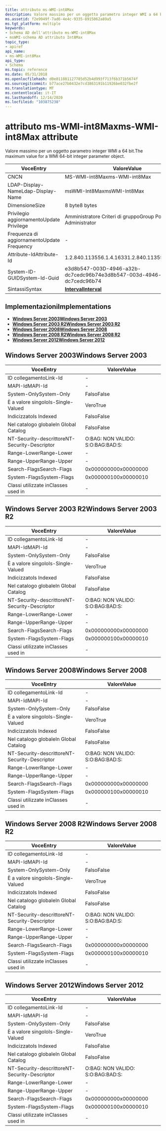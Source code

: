 ```yaml
---
title: attributo ms-WMI-int8Max
description: Valore massimo per un oggetto parametro integer WMI a 64 bit.
ms.assetid: f2e9949f-7ad6-4e4c-9335-8915062a89a5
ms.tgt_platform: multiple
keywords:
- Schema AD dell'attributo ms-WMI-int8Max
- msWMI-schema AD attributo Int8Max
topic_type:
- apiref
api_name:
- ms-WMI-int8Max
api_type:
- Schema
ms.topic: reference
ms.date: 05/31/2018
ms.openlocfilehash: d0e011881127785d52b4d993f713f6b371b5674f
ms.sourcegitcommit: b77ace27b0432e7cd3863191b11926be032fbe2f
ms.translationtype: MT
ms.contentlocale: it-IT
ms.lasthandoff: 12/14/2020
ms.locfileid: "103875238"
---
```

# <a name="ms-wmi-int8max-attribute"></a><span data-ttu-id="94e45-105">attributo ms-WMI-int8Max</span><span class="sxs-lookup"><span data-stu-id="94e45-105">ms-WMI-int8Max attribute</span></span>

<span data-ttu-id="94e45-106">Valore massimo per un oggetto parametro integer WMI a 64 bit.</span><span class="sxs-lookup"><span data-stu-id="94e45-106">The maximum value for a WMI 64-bit integer parameter object.</span></span>



| <span data-ttu-id="94e45-107">Voce</span><span class="sxs-lookup"><span data-stu-id="94e45-107">Entry</span></span> | <span data-ttu-id="94e45-108">Valore</span><span class="sxs-lookup"><span data-stu-id="94e45-108">Value</span></span> |
|-------------------|--------------------------------------|
| <span data-ttu-id="94e45-109">CN</span><span class="sxs-lookup"><span data-stu-id="94e45-109">CN</span></span>                | <span data-ttu-id="94e45-110">MS-WMI-int8Max</span><span class="sxs-lookup"><span data-stu-id="94e45-110">ms-WMI-int8Max</span></span>                       |
| <span data-ttu-id="94e45-111">LDAP-Display-Name</span><span class="sxs-lookup"><span data-stu-id="94e45-111">Ldap-Display-Name</span></span> | <span data-ttu-id="94e45-112">msWMI-Int8Max</span><span class="sxs-lookup"><span data-stu-id="94e45-112">msWMI-Int8Max</span></span>                        |
| <span data-ttu-id="94e45-113">Dimensione</span><span class="sxs-lookup"><span data-stu-id="94e45-113">Size</span></span>              | <span data-ttu-id="94e45-114">8 byte</span><span class="sxs-lookup"><span data-stu-id="94e45-114">8 bytes</span></span>                              |
| <span data-ttu-id="94e45-115">Privilegio aggiornamento</span><span class="sxs-lookup"><span data-stu-id="94e45-115">Update Privilege</span></span>  | <span data-ttu-id="94e45-116">Amministratore Criteri di gruppo</span><span class="sxs-lookup"><span data-stu-id="94e45-116">Group Policy Administrator</span></span>           |
| <span data-ttu-id="94e45-117">Frequenza di aggiornamento</span><span class="sxs-lookup"><span data-stu-id="94e45-117">Update Frequency</span></span>  | \-                                   |
| <span data-ttu-id="94e45-118">Attribute-Id</span><span class="sxs-lookup"><span data-stu-id="94e45-118">Attribute-Id</span></span>      | <span data-ttu-id="94e45-119">1.2.840.113556.1.4.1633</span><span class="sxs-lookup"><span data-stu-id="94e45-119">1.2.840.113556.1.4.1633</span></span>              |
| <span data-ttu-id="94e45-120">System-ID-GUID</span><span class="sxs-lookup"><span data-stu-id="94e45-120">System-Id-Guid</span></span>    | <span data-ttu-id="94e45-121">e3d8b547-003D-4946-a32b-dc7cedc96b74</span><span class="sxs-lookup"><span data-stu-id="94e45-121">e3d8b547-003d-4946-a32b-dc7cedc96b74</span></span> |
| <span data-ttu-id="94e45-122">Sintassi</span><span class="sxs-lookup"><span data-stu-id="94e45-122">Syntax</span></span>            | [<span data-ttu-id="94e45-123">**Interval**</span><span class="sxs-lookup"><span data-stu-id="94e45-123">**Interval**</span></span>](s-interval.md)       |



## <a name="implementations"></a><span data-ttu-id="94e45-124">Implementazioni</span><span class="sxs-lookup"><span data-stu-id="94e45-124">Implementations</span></span>

-   [<span data-ttu-id="94e45-125">**Windows Server 2003**</span><span class="sxs-lookup"><span data-stu-id="94e45-125">**Windows Server 2003**</span></span>](#windows-server-2003)
-   [<span data-ttu-id="94e45-126">**Windows Server 2003 R2**</span><span class="sxs-lookup"><span data-stu-id="94e45-126">**Windows Server 2003 R2**</span></span>](#windows-server-2003-r2)
-   [<span data-ttu-id="94e45-127">**Windows Server 2008**</span><span class="sxs-lookup"><span data-stu-id="94e45-127">**Windows Server 2008**</span></span>](#windows-server-2008)
-   [<span data-ttu-id="94e45-128">**Windows Server 2008 R2**</span><span class="sxs-lookup"><span data-stu-id="94e45-128">**Windows Server 2008 R2**</span></span>](#windows-server-2008-r2)
-   [<span data-ttu-id="94e45-129">**Windows Server 2012**</span><span class="sxs-lookup"><span data-stu-id="94e45-129">**Windows Server 2012**</span></span>](#windows-server-2012)

## <a name="windows-server-2003"></a><span data-ttu-id="94e45-130">Windows Server 2003</span><span class="sxs-lookup"><span data-stu-id="94e45-130">Windows Server 2003</span></span>



| <span data-ttu-id="94e45-131">Voce</span><span class="sxs-lookup"><span data-stu-id="94e45-131">Entry</span></span> | <span data-ttu-id="94e45-132">Valore</span><span class="sxs-lookup"><span data-stu-id="94e45-132">Value</span></span> |
|------------------------|--------------|
| <span data-ttu-id="94e45-133">ID collegamento</span><span class="sxs-lookup"><span data-stu-id="94e45-133">Link-Id</span></span>                | \-           |
| <span data-ttu-id="94e45-134">MAPI-Id</span><span class="sxs-lookup"><span data-stu-id="94e45-134">MAPI-Id</span></span>                | \-           |
| <span data-ttu-id="94e45-135">System-Only</span><span class="sxs-lookup"><span data-stu-id="94e45-135">System-Only</span></span>            | <span data-ttu-id="94e45-136">Falso</span><span class="sxs-lookup"><span data-stu-id="94e45-136">False</span></span>        |
| <span data-ttu-id="94e45-137">È a valore singolo</span><span class="sxs-lookup"><span data-stu-id="94e45-137">Is-Single-Valued</span></span>       | <span data-ttu-id="94e45-138">Vero</span><span class="sxs-lookup"><span data-stu-id="94e45-138">True</span></span>         |
| <span data-ttu-id="94e45-139">Indicizzato</span><span class="sxs-lookup"><span data-stu-id="94e45-139">Is Indexed</span></span>             | <span data-ttu-id="94e45-140">Falso</span><span class="sxs-lookup"><span data-stu-id="94e45-140">False</span></span>        |
| <span data-ttu-id="94e45-141">Nel catalogo globale</span><span class="sxs-lookup"><span data-stu-id="94e45-141">In Global Catalog</span></span>      | <span data-ttu-id="94e45-142">Falso</span><span class="sxs-lookup"><span data-stu-id="94e45-142">False</span></span>        |
| <span data-ttu-id="94e45-143">NT-Security-descrittore</span><span class="sxs-lookup"><span data-stu-id="94e45-143">NT-Security-Descriptor</span></span> | <span data-ttu-id="94e45-144">O:BAG: NON VALIDO: S:</span><span class="sxs-lookup"><span data-stu-id="94e45-144">O:BAG:BAD:S:</span></span> |
| <span data-ttu-id="94e45-145">Range-Lower</span><span class="sxs-lookup"><span data-stu-id="94e45-145">Range-Lower</span></span>            | \-           |
| <span data-ttu-id="94e45-146">Range-Upper</span><span class="sxs-lookup"><span data-stu-id="94e45-146">Range-Upper</span></span>            | \-           |
| <span data-ttu-id="94e45-147">Search-Flags</span><span class="sxs-lookup"><span data-stu-id="94e45-147">Search-Flags</span></span>           | <span data-ttu-id="94e45-148">0x00000000</span><span class="sxs-lookup"><span data-stu-id="94e45-148">0x00000000</span></span>   |
| <span data-ttu-id="94e45-149">System-Flags</span><span class="sxs-lookup"><span data-stu-id="94e45-149">System-Flags</span></span>           | <span data-ttu-id="94e45-150">0x00000010</span><span class="sxs-lookup"><span data-stu-id="94e45-150">0x00000010</span></span>   |
| <span data-ttu-id="94e45-151">Classi utilizzate in</span><span class="sxs-lookup"><span data-stu-id="94e45-151">Classes used in</span></span>        | \-           |



## <a name="windows-server-2003-r2"></a><span data-ttu-id="94e45-152">Windows Server 2003 R2</span><span class="sxs-lookup"><span data-stu-id="94e45-152">Windows Server 2003 R2</span></span>



| <span data-ttu-id="94e45-153">Voce</span><span class="sxs-lookup"><span data-stu-id="94e45-153">Entry</span></span> | <span data-ttu-id="94e45-154">Valore</span><span class="sxs-lookup"><span data-stu-id="94e45-154">Value</span></span> |
|------------------------|--------------|
| <span data-ttu-id="94e45-155">ID collegamento</span><span class="sxs-lookup"><span data-stu-id="94e45-155">Link-Id</span></span>                | \-           |
| <span data-ttu-id="94e45-156">MAPI-Id</span><span class="sxs-lookup"><span data-stu-id="94e45-156">MAPI-Id</span></span>                | \-           |
| <span data-ttu-id="94e45-157">System-Only</span><span class="sxs-lookup"><span data-stu-id="94e45-157">System-Only</span></span>            | <span data-ttu-id="94e45-158">Falso</span><span class="sxs-lookup"><span data-stu-id="94e45-158">False</span></span>        |
| <span data-ttu-id="94e45-159">È a valore singolo</span><span class="sxs-lookup"><span data-stu-id="94e45-159">Is-Single-Valued</span></span>       | <span data-ttu-id="94e45-160">Vero</span><span class="sxs-lookup"><span data-stu-id="94e45-160">True</span></span>         |
| <span data-ttu-id="94e45-161">Indicizzato</span><span class="sxs-lookup"><span data-stu-id="94e45-161">Is Indexed</span></span>             | <span data-ttu-id="94e45-162">Falso</span><span class="sxs-lookup"><span data-stu-id="94e45-162">False</span></span>        |
| <span data-ttu-id="94e45-163">Nel catalogo globale</span><span class="sxs-lookup"><span data-stu-id="94e45-163">In Global Catalog</span></span>      | <span data-ttu-id="94e45-164">Falso</span><span class="sxs-lookup"><span data-stu-id="94e45-164">False</span></span>        |
| <span data-ttu-id="94e45-165">NT-Security-descrittore</span><span class="sxs-lookup"><span data-stu-id="94e45-165">NT-Security-Descriptor</span></span> | <span data-ttu-id="94e45-166">O:BAG: NON VALIDO: S:</span><span class="sxs-lookup"><span data-stu-id="94e45-166">O:BAG:BAD:S:</span></span> |
| <span data-ttu-id="94e45-167">Range-Lower</span><span class="sxs-lookup"><span data-stu-id="94e45-167">Range-Lower</span></span>            | \-           |
| <span data-ttu-id="94e45-168">Range-Upper</span><span class="sxs-lookup"><span data-stu-id="94e45-168">Range-Upper</span></span>            | \-           |
| <span data-ttu-id="94e45-169">Search-Flags</span><span class="sxs-lookup"><span data-stu-id="94e45-169">Search-Flags</span></span>           | <span data-ttu-id="94e45-170">0x00000000</span><span class="sxs-lookup"><span data-stu-id="94e45-170">0x00000000</span></span>   |
| <span data-ttu-id="94e45-171">System-Flags</span><span class="sxs-lookup"><span data-stu-id="94e45-171">System-Flags</span></span>           | <span data-ttu-id="94e45-172">0x00000010</span><span class="sxs-lookup"><span data-stu-id="94e45-172">0x00000010</span></span>   |
| <span data-ttu-id="94e45-173">Classi utilizzate in</span><span class="sxs-lookup"><span data-stu-id="94e45-173">Classes used in</span></span>        | \-           |



## <a name="windows-server-2008"></a><span data-ttu-id="94e45-174">Windows Server 2008</span><span class="sxs-lookup"><span data-stu-id="94e45-174">Windows Server 2008</span></span>



| <span data-ttu-id="94e45-175">Voce</span><span class="sxs-lookup"><span data-stu-id="94e45-175">Entry</span></span> | <span data-ttu-id="94e45-176">Valore</span><span class="sxs-lookup"><span data-stu-id="94e45-176">Value</span></span> |
|------------------------|--------------|
| <span data-ttu-id="94e45-177">ID collegamento</span><span class="sxs-lookup"><span data-stu-id="94e45-177">Link-Id</span></span>                | \-           |
| <span data-ttu-id="94e45-178">MAPI-Id</span><span class="sxs-lookup"><span data-stu-id="94e45-178">MAPI-Id</span></span>                | \-           |
| <span data-ttu-id="94e45-179">System-Only</span><span class="sxs-lookup"><span data-stu-id="94e45-179">System-Only</span></span>            | <span data-ttu-id="94e45-180">Falso</span><span class="sxs-lookup"><span data-stu-id="94e45-180">False</span></span>        |
| <span data-ttu-id="94e45-181">È a valore singolo</span><span class="sxs-lookup"><span data-stu-id="94e45-181">Is-Single-Valued</span></span>       | <span data-ttu-id="94e45-182">Vero</span><span class="sxs-lookup"><span data-stu-id="94e45-182">True</span></span>         |
| <span data-ttu-id="94e45-183">Indicizzato</span><span class="sxs-lookup"><span data-stu-id="94e45-183">Is Indexed</span></span>             | <span data-ttu-id="94e45-184">Falso</span><span class="sxs-lookup"><span data-stu-id="94e45-184">False</span></span>        |
| <span data-ttu-id="94e45-185">Nel catalogo globale</span><span class="sxs-lookup"><span data-stu-id="94e45-185">In Global Catalog</span></span>      | <span data-ttu-id="94e45-186">Falso</span><span class="sxs-lookup"><span data-stu-id="94e45-186">False</span></span>        |
| <span data-ttu-id="94e45-187">NT-Security-descrittore</span><span class="sxs-lookup"><span data-stu-id="94e45-187">NT-Security-Descriptor</span></span> | <span data-ttu-id="94e45-188">O:BAG: NON VALIDO: S:</span><span class="sxs-lookup"><span data-stu-id="94e45-188">O:BAG:BAD:S:</span></span> |
| <span data-ttu-id="94e45-189">Range-Lower</span><span class="sxs-lookup"><span data-stu-id="94e45-189">Range-Lower</span></span>            | \-           |
| <span data-ttu-id="94e45-190">Range-Upper</span><span class="sxs-lookup"><span data-stu-id="94e45-190">Range-Upper</span></span>            | \-           |
| <span data-ttu-id="94e45-191">Search-Flags</span><span class="sxs-lookup"><span data-stu-id="94e45-191">Search-Flags</span></span>           | <span data-ttu-id="94e45-192">0x00000000</span><span class="sxs-lookup"><span data-stu-id="94e45-192">0x00000000</span></span>   |
| <span data-ttu-id="94e45-193">System-Flags</span><span class="sxs-lookup"><span data-stu-id="94e45-193">System-Flags</span></span>           | <span data-ttu-id="94e45-194">0x00000010</span><span class="sxs-lookup"><span data-stu-id="94e45-194">0x00000010</span></span>   |
| <span data-ttu-id="94e45-195">Classi utilizzate in</span><span class="sxs-lookup"><span data-stu-id="94e45-195">Classes used in</span></span>        | \-           |



## <a name="windows-server-2008-r2"></a><span data-ttu-id="94e45-196">Windows Server 2008 R2</span><span class="sxs-lookup"><span data-stu-id="94e45-196">Windows Server 2008 R2</span></span>



| <span data-ttu-id="94e45-197">Voce</span><span class="sxs-lookup"><span data-stu-id="94e45-197">Entry</span></span> | <span data-ttu-id="94e45-198">Valore</span><span class="sxs-lookup"><span data-stu-id="94e45-198">Value</span></span> |
|------------------------|--------------|
| <span data-ttu-id="94e45-199">ID collegamento</span><span class="sxs-lookup"><span data-stu-id="94e45-199">Link-Id</span></span>                | \-           |
| <span data-ttu-id="94e45-200">MAPI-Id</span><span class="sxs-lookup"><span data-stu-id="94e45-200">MAPI-Id</span></span>                | \-           |
| <span data-ttu-id="94e45-201">System-Only</span><span class="sxs-lookup"><span data-stu-id="94e45-201">System-Only</span></span>            | <span data-ttu-id="94e45-202">Falso</span><span class="sxs-lookup"><span data-stu-id="94e45-202">False</span></span>        |
| <span data-ttu-id="94e45-203">È a valore singolo</span><span class="sxs-lookup"><span data-stu-id="94e45-203">Is-Single-Valued</span></span>       | <span data-ttu-id="94e45-204">Vero</span><span class="sxs-lookup"><span data-stu-id="94e45-204">True</span></span>         |
| <span data-ttu-id="94e45-205">Indicizzato</span><span class="sxs-lookup"><span data-stu-id="94e45-205">Is Indexed</span></span>             | <span data-ttu-id="94e45-206">Falso</span><span class="sxs-lookup"><span data-stu-id="94e45-206">False</span></span>        |
| <span data-ttu-id="94e45-207">Nel catalogo globale</span><span class="sxs-lookup"><span data-stu-id="94e45-207">In Global Catalog</span></span>      | <span data-ttu-id="94e45-208">Falso</span><span class="sxs-lookup"><span data-stu-id="94e45-208">False</span></span>        |
| <span data-ttu-id="94e45-209">NT-Security-descrittore</span><span class="sxs-lookup"><span data-stu-id="94e45-209">NT-Security-Descriptor</span></span> | <span data-ttu-id="94e45-210">O:BAG: NON VALIDO: S:</span><span class="sxs-lookup"><span data-stu-id="94e45-210">O:BAG:BAD:S:</span></span> |
| <span data-ttu-id="94e45-211">Range-Lower</span><span class="sxs-lookup"><span data-stu-id="94e45-211">Range-Lower</span></span>            | \-           |
| <span data-ttu-id="94e45-212">Range-Upper</span><span class="sxs-lookup"><span data-stu-id="94e45-212">Range-Upper</span></span>            | \-           |
| <span data-ttu-id="94e45-213">Search-Flags</span><span class="sxs-lookup"><span data-stu-id="94e45-213">Search-Flags</span></span>           | <span data-ttu-id="94e45-214">0x00000000</span><span class="sxs-lookup"><span data-stu-id="94e45-214">0x00000000</span></span>   |
| <span data-ttu-id="94e45-215">System-Flags</span><span class="sxs-lookup"><span data-stu-id="94e45-215">System-Flags</span></span>           | <span data-ttu-id="94e45-216">0x00000010</span><span class="sxs-lookup"><span data-stu-id="94e45-216">0x00000010</span></span>   |
| <span data-ttu-id="94e45-217">Classi utilizzate in</span><span class="sxs-lookup"><span data-stu-id="94e45-217">Classes used in</span></span>        | \-           |



## <a name="windows-server-2012"></a><span data-ttu-id="94e45-218">Windows Server 2012</span><span class="sxs-lookup"><span data-stu-id="94e45-218">Windows Server 2012</span></span>



| <span data-ttu-id="94e45-219">Voce</span><span class="sxs-lookup"><span data-stu-id="94e45-219">Entry</span></span> | <span data-ttu-id="94e45-220">Valore</span><span class="sxs-lookup"><span data-stu-id="94e45-220">Value</span></span> |
|------------------------|--------------|
| <span data-ttu-id="94e45-221">ID collegamento</span><span class="sxs-lookup"><span data-stu-id="94e45-221">Link-Id</span></span>                | \-           |
| <span data-ttu-id="94e45-222">MAPI-Id</span><span class="sxs-lookup"><span data-stu-id="94e45-222">MAPI-Id</span></span>                | \-           |
| <span data-ttu-id="94e45-223">System-Only</span><span class="sxs-lookup"><span data-stu-id="94e45-223">System-Only</span></span>            | <span data-ttu-id="94e45-224">Falso</span><span class="sxs-lookup"><span data-stu-id="94e45-224">False</span></span>        |
| <span data-ttu-id="94e45-225">È a valore singolo</span><span class="sxs-lookup"><span data-stu-id="94e45-225">Is-Single-Valued</span></span>       | <span data-ttu-id="94e45-226">Vero</span><span class="sxs-lookup"><span data-stu-id="94e45-226">True</span></span>         |
| <span data-ttu-id="94e45-227">Indicizzato</span><span class="sxs-lookup"><span data-stu-id="94e45-227">Is Indexed</span></span>             | <span data-ttu-id="94e45-228">Falso</span><span class="sxs-lookup"><span data-stu-id="94e45-228">False</span></span>        |
| <span data-ttu-id="94e45-229">Nel catalogo globale</span><span class="sxs-lookup"><span data-stu-id="94e45-229">In Global Catalog</span></span>      | <span data-ttu-id="94e45-230">Falso</span><span class="sxs-lookup"><span data-stu-id="94e45-230">False</span></span>        |
| <span data-ttu-id="94e45-231">NT-Security-descrittore</span><span class="sxs-lookup"><span data-stu-id="94e45-231">NT-Security-Descriptor</span></span> | <span data-ttu-id="94e45-232">O:BAG: NON VALIDO: S:</span><span class="sxs-lookup"><span data-stu-id="94e45-232">O:BAG:BAD:S:</span></span> |
| <span data-ttu-id="94e45-233">Range-Lower</span><span class="sxs-lookup"><span data-stu-id="94e45-233">Range-Lower</span></span>            | \-           |
| <span data-ttu-id="94e45-234">Range-Upper</span><span class="sxs-lookup"><span data-stu-id="94e45-234">Range-Upper</span></span>            | \-           |
| <span data-ttu-id="94e45-235">Search-Flags</span><span class="sxs-lookup"><span data-stu-id="94e45-235">Search-Flags</span></span>           | <span data-ttu-id="94e45-236">0x00000000</span><span class="sxs-lookup"><span data-stu-id="94e45-236">0x00000000</span></span>   |
| <span data-ttu-id="94e45-237">System-Flags</span><span class="sxs-lookup"><span data-stu-id="94e45-237">System-Flags</span></span>           | <span data-ttu-id="94e45-238">0x00000010</span><span class="sxs-lookup"><span data-stu-id="94e45-238">0x00000010</span></span>   |
| <span data-ttu-id="94e45-239">Classi utilizzate in</span><span class="sxs-lookup"><span data-stu-id="94e45-239">Classes used in</span></span>        | \-           |



 

 




